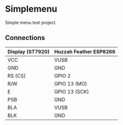 # Simplemenu
Simple menu test project.

## Connections

| Display (ST7920) | Huzzah Feather ESP8266 |
|------------------|------------------------|
| VCC              | VUSB                   |
| GND              | GND                    |
| RS (CS)          | GPIO 2                 |
| R/W              | GPIO 13 (MO)           |
| E                | GPIO 13 (SCK)          |
| PSB              | GND                    |
| BLA              | VUSB                   |
| BLK              | GND                    |
